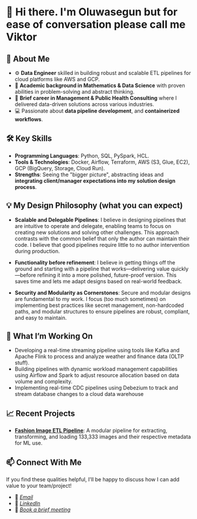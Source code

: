 

# 👋 Hi there. I'm Oluwasegun but for ease of conversation please call me Viktor

## 🌟 About Me
- ⚙️ **Data Engineer** skilled in building robust and scalable ETL pipelines for cloud platforms like AWS and GCP.
- 🔢 **Academic background in Mathematics & Data Science** with proven abilities in problem-solving and abstract thinking.
- 💼 **Brief career in Management & Public Health Consulting** where I delivered data-driven solutions across various industries.
- 💻 Passionate about **data pipeline development**, and **containerized workflows**.

## 🛠️ Key Skills
- **Programming Languages**: Python, SQL, PySpark, HCL.
- **Tools & Technologies**: Docker, Airflow, Terraform, AWS (S3, Glue, EC2), GCP (BigQuery, Storage, Cloud Run).
- **Strengths**: Seeing the "bigger picture", abstracting ideas and **integrating client/manager expectations into my solution design process**.

## 💡 My Design Philosophy (what you can expect)
- **Scalable and Delegable Pipelines**: I believe in designing pipelines that are intuitive to operate and delegate,
  enabling teams to focus on creating new solutions and solving other challenges. This approach contrasts with the common
  belief that only the author can maintain their code. I believe that good pipelines require little to no author intervention during production.
  
- **Functionality before refinement**: I believe in getting things off the ground and starting with a pipeline that works—delivering value quickly—before refining it into a more polished, future-proof version. This saves time and lets me adapt designs based on real-world feedback.
  
- **Security and Modularity as Cornerstones**: Secure and modular designs are fundamental to my work. I focus (too much sometimes) on implementing
  best practices like secret management, non-hardcoded paths, and modular structures to ensure pipelines are robust, compliant, and easy to maintain.

## 🔭 What I’m Working On
- Developing a real-time streaming pipeline using tools like Kafka and Apache Flink to process and analyze weather and finance data (OLTP stuff).
- Building pipelines with dynamic workload management capabilities using Airflow and Spark to adjust resource allocation based on data volume and complexity.
- Implementing real-time CDC pipelines using Debezium to track and stream database changes to a cloud data warehouse

## 📈 Recent Projects
- **[Fashion Image ETL Pipeline](https://github.com/Shegzimus/DE_Fashion_Product_Images)**: A modular pipeline for extracting, transforming, and loading 133,333 images and their respective metadata for ML use.

## 📫 Connect With Me
If you find these qualities helpful, I'll be happy to discuss how I can add value to your team/project!
- 📧 *[Email](segun.ajet@protonmail.com)*
- 💼 *[LinkedIn](https://www.linkedin.com/in/segun-ajet/)*
- 🦜 *[Book a brief meeting](https://calendar.app.google/zEJVh3RVoMRD3odn6)*

